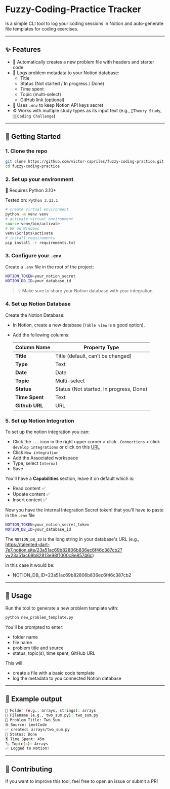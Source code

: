 # Fuzzy-Coding-Practice Tracker
Is a simple CLI tool to log your coding sessions in Notion and auto-generate file templates for coding exercises.

---

## ✨ Features

- 📁 Automatically creates a new problem file with headers and starter code
- 🧾 Logs problem metadata to your Notion database:
  - Title
  - Status (Not started / In progress / Done)
  - Time spent
  - Topic (multi-select)
  - GitHub link (optional)
- 🔐 Uses `.env` to keep Notion API keys secret
- ⚙️ Works with multiple study types as its input text (e.g., `📘Theory Study`, `🧑‍💻Coding Challenge`)

---

## 🚀 Getting Started 

### 1. Clone the repo

```bash
git clone https://github.com/victor-capriles/fuzzy-coding-practice.git
cd fuzzy-coding-practice
```

### 2. Set up your environment

🐍 Requires Python 3.10+

Tested on: `Python 3.13.1`

```bash
# create virtual environment
python -m venv venv
# activate virtual environment 
source venv/bin/activate
# OR on Windows
venv\Scripts\activate 
# install requirements
pip install -r requirements.txt
```

### 3. Configure your `.env`
Create a `.env` file in the root of the project:

```bash
NOTION_TOKEN=your_notion_secret
NOTION_DB_ID=your_database_id
```

>💡 Make sure to share your Notion database with your integration.

### 4. Set up Notion Database

Create the Notion Database:

  - In Notion, create a new database (`Table view` is a good option).
  - Add the following columns:

    | Column Name    | Property Type                           |
    | -------------- | --------------------------------------- |
    | **Title**      | Title (default, can’t be changed)       |
    | **Type**       | Text         |
    | **Date**       | Date                                    |
    | **Topic**      | Multi-select                            |
    | **Status**     | Status (Not started, In progress, Done) |
    | **Time Spent** | Text                                    |
    | **Github URL** | URL                                     |

### 5. Set up Notion Integration

To set up the notion integration you can:

- Click the `...` icon in the right upper corner > click ` Connections` > click `develop integrations` or click on this [URL](https://www.notion.com/my-integrations)
- Click `New integration`
- Add the Associated workspace
- Type, select `Internal`
- Save

You'll have a **Capabilities** section, leave it on default which is:
- Read content ✅
- Update content ✅
- Insert content ✅

Now you have the Internal Integration Secret token! that you'll have to paste in the `.env` file

```bash
NOTION_TOKEN=your_notion_secret_token
NOTION_DB_ID=your_database_id
```
The `NOTION_DB_ID` is the long string in your database's URL (e.g., https://talented-dart-7e7.notion.site/23a51ac69b82806b836ec6f46c387cb2?v=23a51ac69b82813e98f1000c8e85746c)

in this case it would be:
- NOTION_DB_ID=23a51ac69b82806b836ec6f46c387cb2

---

## 🧪 Usage
Run the tool to generate a new problem template with:

```bash
python new_problem_template.py
```

You'll be prompted to enter:
- folder name
- file name
- problem title and source
- status, topic(s), time spent, GitHub URL

This will:
- create a file with a basic code template
- log the metadata to you connected Notion database

---

## 📸 Example output

```bash
📁 Folder (e.g., arrays, strings): arrays
📝 Filename (e.g., two_sum.py): two_sum.py
🧠 Problem Title: Two Sum
🌐 Source: LeetCode
✅ created: arrays/two_sum.py
📌 Status: Done
⏳ Time Spent: 45m
🏷️ Topic(s): Arrays
✅ Logged to Notion!
```

---

## 🙌 Contributing
If you want to improve this tool, feel free to open an issue or submit a PR!

